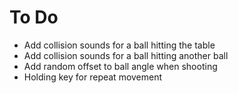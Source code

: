 # To Do

- Add collision sounds for a ball hitting the table
- Add collision sounds for a ball hitting another ball
- Add random offset to ball angle when shooting
- Holding key for repeat movement
